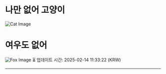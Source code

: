 
# 나만 없어 고양이

![Cat Image](https://cdn2.thecatapi.com/images/bma.jpg)

# 여우도 없어
![Fox Image](https://randomfox.ca/images/49.jpg)
⏳ 업데이트 시간: 2025-02-14 11:33:22 (KRW)

---
